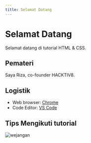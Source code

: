 ```yaml
---
title: Selamat Datang
---
```


# Selamat Datang

Selamat datang di tutorial HTML & CSS.

## Pemateri

Saya Riza, co-founder HACKTIV8.

## Logistik

- Web browser: [Chrome](https://www.google.com/chrome/index.html)
- Code Editor: [VS Code](https://code.visualstudio.com/)

## Tips Mengikuti tutorial

![wejangan](/do-not-copy-paste.png)
